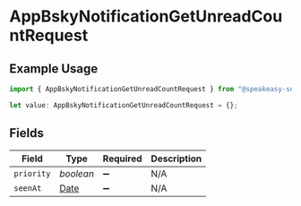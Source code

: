 # AppBskyNotificationGetUnreadCountRequest

## Example Usage

```typescript
import { AppBskyNotificationGetUnreadCountRequest } from "@speakeasy-sdks/bluesky/models/operations";

let value: AppBskyNotificationGetUnreadCountRequest = {};
```

## Fields

| Field                                                                                         | Type                                                                                          | Required                                                                                      | Description                                                                                   |
| --------------------------------------------------------------------------------------------- | --------------------------------------------------------------------------------------------- | --------------------------------------------------------------------------------------------- | --------------------------------------------------------------------------------------------- |
| `priority`                                                                                    | *boolean*                                                                                     | :heavy_minus_sign:                                                                            | N/A                                                                                           |
| `seenAt`                                                                                      | [Date](https://developer.mozilla.org/en-US/docs/Web/JavaScript/Reference/Global_Objects/Date) | :heavy_minus_sign:                                                                            | N/A                                                                                           |